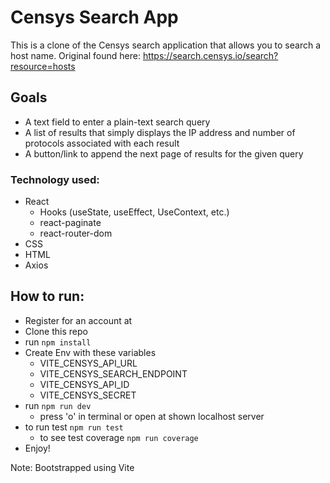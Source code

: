 # Censys Search App

This is a clone of the Censys search application that allows you to search a host name. Original found here: https://search.censys.io/search?resource=hosts

## Goals

- A text field to enter a plain-text search query
- A list of results that simply displays the IP address and number of protocols associated with each result
- A button/link to append the next page of results for the given query

### Technology used:

- React
  - Hooks (useState, useEffect, UseContext, etc.)
  - react-paginate
  - react-router-dom
- CSS
- HTML
- Axios

## How to run:

- Register for an account at 
- Clone this repo
- run `npm install`
- Create Env with these variables
  - VITE_CENSYS_API_URL
  - VITE_CENSYS_SEARCH_ENDPOINT
  - VITE_CENSYS_API_ID
  - VITE_CENSYS_SECRET
- run `npm run dev`
  - press 'o' in terminal or open at shown localhost server
- to run test `npm run test`
  - to see test coverage `npm run coverage`
- Enjoy!


Note: Bootstrapped using Vite